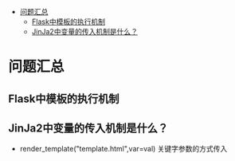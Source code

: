 <!-- MarkdownTOC -->

- [问题汇总](#问题汇总)
	- [Flask中模板的执行机制](#flask中模板的执行机制)
	- [JinJa2中变量的传入机制是什么？](#jinja2中变量的传入机制是什么？)

<!-- /MarkdownTOC -->

# 问题汇总

## Flask中模板的执行机制

## JinJa2中变量的传入机制是什么？
 
* render_template("template.html",var=val) 关键字参数的方式传入 